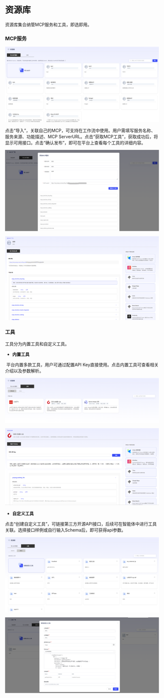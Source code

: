 # 资源库

资源库集合纳管MCP服务和工具，即选即用。



### MCP服务

![image-20250926133728992](assets/image-20250926133728992.png)

点击“导入”，关联自己的MCP，可支持在工作流中使用。用户需填写服务名称、服务来源、功能描述、MCP ServerURL。点击“获取MCP工具”，获取成功后，将显示可用接口。点击“确认发布”，即可在平台上查看每个工具的详细内容。

![image-20250725150237535](assets/image-20250725150237535.png)

![image-20250725150712915](assets/image-20250725150712915.png)



### 工具

工具分为内置工具和自定义工具。

- **内置工具**

​	平台内置多款工具，用户可通过配置API Key直接使用。点击内置工具可查看相关介绍以及参数解析。

![image-20250926133806677](assets/image-20250926133806677.png)

![image-20250926134001052](assets/image-20250926134001052.png)



- **自定义工具**

点击“创建自定义工具”，可链接第三方开源API接口，后续可在智能体中进行工具关联。选择接口样例或自行输入Schema后，即可获得api参数。

![image-20250926133827991](assets/image-20250926133827991.png)

![image-20250822101724565](assets/image-20250822101724565.png)
